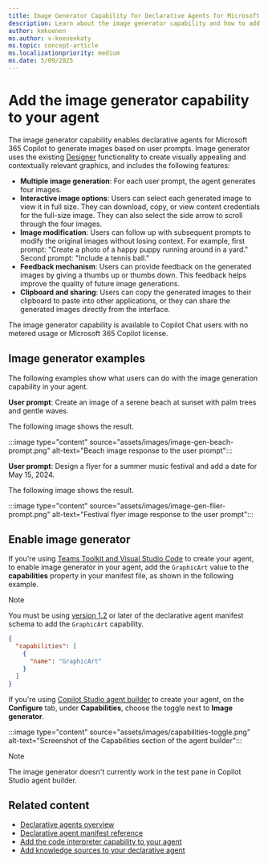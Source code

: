 ```yaml
---
title: Image Generator Capability for Declarative Agents for Microsoft 365 Copilot
description: Learn about the image generator capability and how to add it to your declarative agents.
author: kmkoenen   
ms.author: v-koenenkaty
ms.topic: concept-article
ms.localizationpriority: medium
ms.date: 5/09/2025
---
```


# Add the image generator capability to your agent

The image generator capability enables declarative agents for Microsoft 365 Copilot to generate images based on user prompts. Image generator uses the existing [Designer](https://designer.microsoft.com/) functionality to create visually appealing and contextually relevant graphics, and includes the following features: 

- **Multiple image generation**: For each user prompt, the agent generates four images.
- **Interactive image options**: Users can select each generated image to view it in full size. They can download, copy, or view content credentials for the full-size image. They can also select the side arrow to scroll through the four images.
- **Image modification**: Users can follow up with subsequent prompts to modify the original images without losing context. For example, first prompt: "Create a photo of a happy puppy running around in a yard." Second prompt: "Include a tennis ball."
- **Feedback mechanism**: Users can provide feedback on the generated images by giving a thumbs up or thumbs down. This feedback helps improve the quality of future image generations.
- **Clipboard and sharing**: Users can copy the generated images to their clipboard to paste into other applications, or they can share the generated images directly from the interface.

 The image generator capability is available to Copilot Chat users with no metered usage or Microsoft 365 Copilot license.  

## Image generator examples

The following examples show what users can do with the image generation capability in your agent.

**User prompt**: Create an image of a serene beach at sunset with palm trees and gentle waves.

The following image shows the result.

:::image type="content" source="assets/images/image-gen-beach-prompt.png" alt-text="Beach image response to the user prompt":::

**User prompt**: Design a flyer for a summer music festival and add a date for May 15, 2024.

The following image shows the result.

:::image type="content" source="assets/images/image-gen-flier-prompt.png" alt-text="Festival flyer image response to the user prompt":::

## Enable image generator

If you're using [Teams Toolkit and Visual Studio Code](build-declarative-agents.yml) to create your agent, to enable image generator in your agent, add the `GraphicArt` value to the **capabilities** property in your manifest file, as shown in the following example.

> [!NOTE]
> You must be using [version 1.2](declarative-agent-manifest-1.2.md) or later of the declarative agent manifest schema to add the `GraphicArt` capability.


```json
{
  "capabilities": [
    {
      "name": "GraphicArt"
    }
  ]
}
```

If you're using [Copilot Studio agent builder](copilot-studio-agent-builder.md) to create your agent, on the **Configure** tab, under **Capabilities**, choose the toggle next to **Image generator**.

:::image type="content" source="assets/images/capabilities-toggle.png" alt-text="Screenshot of the Capabilities section of the agent builder":::

> [!NOTE]
> The image generator doesn't currently work in the test pane in Copilot Studio agent builder.

## Related content

- [Declarative agents overview](overview-declarative-agent.md)
- [Declarative agent manifest reference](declarative-agent-manifest-1.3.md)
- [Add the code interpreter capability to your agent](code-interpreter.md)
- [Add knowledge sources to your declarative agent](knowledge-sources.md)